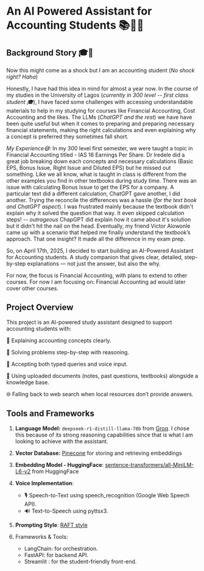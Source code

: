 # An AI Powered Assistant for Accounting Students 📚🧾🧠

## **Background Story 🎓🏫**
Now this might come as a shock but I am an accounting student (*No shock right? Haha*)

Honestly, I have had this idea in mind for almost a year now. In the course of my studies in the University of Lagos (*currently in 300 level -- first class student 🎓*), I have faced some challenges with accessing understandable materials to help in my studying for courses like Financial Accounting, Cost Accounting and the likes. The LLMs (*ChatGPT and the rest*) we have have been quite useful but when it comes to preparing and preparing necessary financial statements, making the right calculations and even explaining why a concept is preferred they sometimes fall short.

*My Experience😅*: In my 300 level first semester, we were taught a topic in Financial Accounting titled - IAS 16 Earnings Per Share. Dr Iredele did a great job breaking down each concepts and necessary calculations (Basic EPS, Bonus Issue, Right Issue and Diluted EPS) but he missed out something. Like we all know, what is taught in class is different from the other examples you find in other textbooks during study time. There was an issue with calculating Bonus Issue to get the EPS for a company. A particular text did a different calculation, ChatGPT gave another, I did another. Trying the reconcile the differences was a hassle (*for the text book and ChatGPT aspect*). I was frustrated mainly because the textbook didn't explain why it solved the question that way. It even skipped calculation steps! -- *outrageous* ChapGPT did explain how it came about it's solution but it didn't hit the nail on the head. Eventually, my friend Victor Alowonle came up with a scenario that helped me finally understand the textbook’s approach. That one insight? It made all the difference in my exam prep.

So, on April 17th, 2025, I decided to start building an AI-Powered Assistant for Accounting students. A study companion that gives clear, detailed, step-by-step explanations — not just the answer, but also the why.

For now, the focus is Financial Accounting, with plans to extend to other courses.
For now I am focusing on: Financial Accounting ad would later cover other courses.




## **Project Overview**
This project is an AI-powered study assistant designed to support accounting students with:

📖 Explaining accounting concepts clearly.

🧾 Solving problems step-by-step with reasoning.

🎤 Accepting both typed queries and voice input.

📂 Using uploaded documents (notes, past questions, textbooks) alongside a knowledge base.

🌐 Falling back to web search when local resources don’t provide answers.


## **Tools and Frameworks**
1. **Language Model:** `deepseek-r1-distill-llama-70b` from [Groq](https://console.groq.com/). I chose this because of its strong reasoning capabilities since that is what I am looking to achieve with the assistant. 

2. **Vector Database:**  [Pinecone](https://www.pinecone.io/) for storing and retrieving embeddings

3. **Embedding Model - HuggingFace**: [sentence-transformers/all-MiniLM-L6-v2](https://huggingface.co/sentence-transformers/all-MiniLM-L6-v2) from HuggingFace

4. **Voice Implementation**: 
    
    - 🎙 Speech-to-Text using speech_recognition (Google Web Speech API).
    -  🔊 Text-to-Speech using pyttsx3.

5. **Prompting Style**: [RAFT style](https://arxiv.org/abs/2403.10131)

6. Frameworks & Tools:

    - LangChain: for orchestration.
    - FastAPI: for backend API.
    - Streamlit : for the student-friendly front-end.